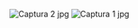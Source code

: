 ![Captura 2 jpg](https://github.com/JeuryQ-M-2022-0621/webpersonal.github.io/assets/140918324/f6b060e3-4408-490d-9425-b9ca8d81ceaf)
![Captura 1 jpg](https://github.com/JeuryQ-M-2022-0621/webpersonal.github.io/assets/140918324/5f17bd81-06b6-4d1c-a6e2-1657031f1dd5)

